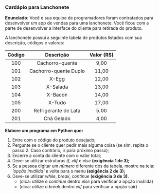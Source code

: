 ### Cardápio para Lanchonete

**Enunciado**: Você e sua equipe de programadores foram contratados para desenvolver um app de vendas para uma lanchonete. Você ficou com a parte de desenvolver a interface do cliente para retirada do produto. 

A lanchonete possui a seguinte tabela de produtos listados com sua descrição, códigos e valores:

|  Código  |        Descrição        | Valor (R$)  |
|:--------:|:-----------------------:|:-----------:|
|    100   |     Cachorro-quente     |     9,00    |
|    101   |  Cachorro-quente Duplo  |    11,00    |
|    102   |          X-Egg          |    12,00    |
|    103   |        X-Salada         |    13,00    |
|    104   |         X-Bacon         |    14,00    |
|    105   |         X-Tudo          |    17,00    |
|    200   |   Refrigerante de Lata  |     5,00    |
|    201   |       Chá Gelado        |     4,00    |

**Elabore um programa em Python que:**

1. Entre com o código do produto desejado;
2. Pergunte se o cliente quer pedir mais alguma coisa (se sim, repita o passo 2. Caso contrário, ir para próximo passo);
3. Encerre a conta do cliente com o valor total; 
4. Deve-se utilizar estruturas *if*, *elif* e *else* **(exigência 1 de 3);**
5. Se a pessoa digitar um *número* diferente dos da tabela, mostre na tela: *'opção inválida'* e volte para o menu **(exigência 2 de 3);**
6. Deve-se utilizar *while*, *break*, *continue* **(exigência 3 de 3).**
    * (dica: utilize o *continue* dentro *else* para verificar a opção inválida) 
    * (dica: utilize o *break* dentro *elif* para verificar a opção sair)